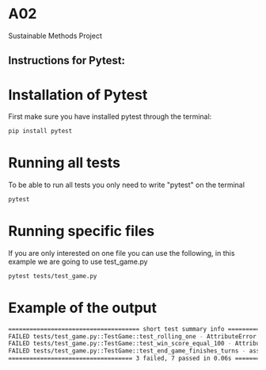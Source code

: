 # A02
Sustainable Methods Project


## Instructions for Pytest:

# Installation of Pytest

First make sure you have installed pytest through the terminal:

```bash
pip install pytest
```

# Running all tests

To be able to run all tests you only need to write "pytest" on the terminal

```bash
pytest
```

# Running specific files

If you are only interested on one file you can use the following, in this example we are going to use test_game.py

```bash
pytest tests/test_game.py
```

# Example of the output

```bash
===================================== short test summary info =====================================
FAILED tests/test_game.py::TestGame::test_rolling_one - AttributeError: 'Game' object has no attribute 'current_turn_points'
FAILED tests/test_game.py::TestGame::test_win_score_equal_100 - AttributeError: 'Game' object has no attribute 'hold'
FAILED tests/test_game.py::TestGame::test_end_game_finishes_turns - assert 44 == 0
=================================== 3 failed, 7 passed in 0.06s ===================================
```